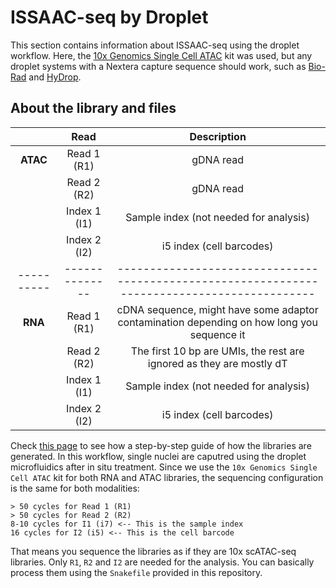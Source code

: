 # ISSAAC-seq by Droplet
This section contains information about ISSAAC-seq using the droplet workflow. Here, the [10x Genomics Single Cell ATAC](https://www.10xgenomics.com/products/single-cell-atac) kit was used, but any droplet systems with a Nextera capture sequence should work, such as [Bio-Rad](https://www.bio-rad.com/en-us/product/surecell-atac-seq-library-prep-kit?ID=PEXSR1MC1ORV) and [HyDrop](https://hydrop.aertslab.org/).

## About the library and files

|          |     Read     |                                         Description                                        |
|:--------:|:------------:|:------------------------------------------------------------------------------------------:|
| __ATAC__ |  Read 1 (R1) |                                          gDNA read                                         |
|          |  Read 2 (R2) |                                          gDNA read                                         |
|          | Index 1 (I1) |                           Sample index (not needed for analysis)                           |
|          | Index 2 (I2) |                                  i5 index (cell barcodes)                                  |
|----------|--------------|--------------------------------------------------------------------------------------------|
|  __RNA__ |  Read 1 (R1) | cDNA sequence, might have some adaptor contamination depending on how long you sequence it |
|          |  Read 2 (R2) |            The first 10 bp are UMIs, the rest are ignored as they are mostly dT            |
|          | Index 1 (I1) |                           Sample index (not needed for analysis)                           |
|          | Index 2 (I2) |                                  i5 index (cell barcodes)                                  |

Check [this page](https://teichlab.github.io/scg_lib_structs/methods_html/ISSAAC-seq.html#Droplet) to see how a step-by-step guide of how the libraries are generated. In this workflow, single nuclei are caputred using the droplet microfluidics after in situ treatment. Since we use the `10x Genomics Single Cell ATAC` kit for both RNA and ATAC libraries, the sequencing configuration is the same for both modalities:

```
> 50 cycles for Read 1 (R1)
> 50 cycles for Read 2 (R2)
8-10 cycles for I1 (i7) <-- This is the sample index
16 cycles for I2 (i5) <-- This is the cell barcode
```

That means you sequence the libraries as if they are 10x scATAC-seq libraries. Only `R1`, `R2` and `I2` are needed for the analysis. You can basically process them using the `Snakefile` provided in this repository.